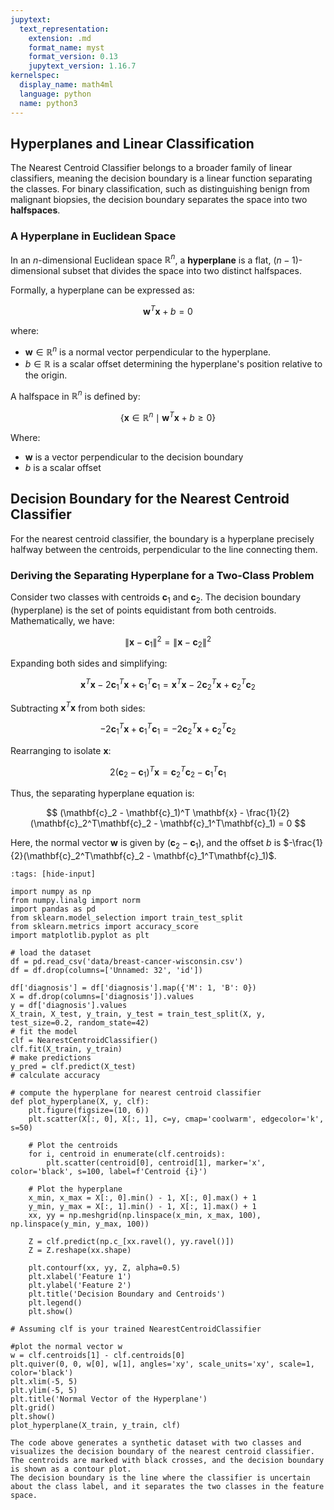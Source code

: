 ```yaml
---
jupytext:
  text_representation:
    extension: .md
    format_name: myst
    format_version: 0.13
    jupytext_version: 1.16.7
kernelspec:
  display_name: math4ml
  language: python
  name: python3
---
```

## Hyperplanes and Linear Classification

The Nearest Centroid Classifier belongs to a broader family of linear classifiers, meaning the decision boundary is a linear function separating the classes. For binary classification, such as distinguishing benign from malignant biopsies, the decision boundary separates the space into two **halfspaces**.

### A Hyperplane in Euclidean Space

In an $n$-dimensional Euclidean space $\mathbb{R}^n$, a **hyperplane** is a flat, $(n-1)$-dimensional subset that divides the space into two distinct halfspaces.

Formally, a hyperplane can be expressed as:

$$
\mathbf{w}^T \mathbf{x} + b = 0
$$

where:
- $\mathbf{w} \in \mathbb{R}^n$ is a normal vector perpendicular to the hyperplane.
- $b \in \mathbb{R}$ is a scalar offset determining the hyperplane's position relative to the origin.


A halfspace in $\mathbb{R}^n$ is defined by:

$$
\{\mathbf{x} \in \mathbb{R}^n \mid \mathbf{w}^T \mathbf{x} + b \geq 0\}
$$

Where:
- $\mathbf{w}$ is a vector perpendicular to the decision boundary
- $b$ is a scalar offset


## Decision Boundary for the Nearest Centroid Classifier
For the nearest centroid classifier, the boundary is a hyperplane precisely halfway between the centroids, perpendicular to the line connecting them.

### Deriving the Separating Hyperplane for a Two-Class Problem

Consider two classes with centroids $\mathbf{c}_1$ and $\mathbf{c}_2$.
The decision boundary (hyperplane) is the set of points equidistant from both centroids. 
Mathematically, we have:

$$
\|\mathbf{x}-\mathbf{c}_1\|^2 = \|\mathbf{x}-\mathbf{c}_2\|^2
$$

Expanding both sides and simplifying:

$$
\mathbf{x}^T\mathbf{x} - 2\mathbf{c}_1^T\mathbf{x} + \mathbf{c}_1^T\mathbf{c}_1 = \mathbf{x}^T\mathbf{x} - 2\mathbf{c}_2^T\mathbf{x} + \mathbf{c}_2^T\mathbf{c}_2
$$

Subtracting $\mathbf{x}^T\mathbf{x}$ from both sides:

$$
-2\mathbf{c}_1^T\mathbf{x} + \mathbf{c}_1^T\mathbf{c}_1 = -2\mathbf{c}_2^T\mathbf{x} + \mathbf{c}_2^T\mathbf{c}_2
$$

Rearranging to isolate $\mathbf{x}$:

$$
2(\mathbf{c}_2 - \mathbf{c}_1)^T \mathbf{x} = \mathbf{c}_2^T\mathbf{c}_2 - \mathbf{c}_1^T\mathbf{c}_1
$$

Thus, the separating hyperplane equation is:

$$
(\mathbf{c}_2 - \mathbf{c}_1)^T \mathbf{x} - \frac{1}{2}(\mathbf{c}_2^T\mathbf{c}_2 - \mathbf{c}_1^T\mathbf{c}_1) = 0
$$

Here, the normal vector $\mathbf{w}$ is given by $(\mathbf{c}_2 - \mathbf{c}_1)$, and the offset $b$ is $-\frac{1}{2}(\mathbf{c}_2^T\mathbf{c}_2 - \mathbf{c}_1^T\mathbf{c}_1)$.

```{code-cell} ipython3
:tags: [hide-input]

import numpy as np
from numpy.linalg import norm    
import pandas as pd
from sklearn.model_selection import train_test_split
from sklearn.metrics import accuracy_score
import matplotlib.pyplot as plt

# load the dataset
df = pd.read_csv('data/breast-cancer-wisconsin.csv')
df = df.drop(columns=['Unnamed: 32', 'id'])

df['diagnosis'] = df['diagnosis'].map({'M': 1, 'B': 0})
X = df.drop(columns=['diagnosis']).values
y = df['diagnosis'].values
X_train, X_test, y_train, y_test = train_test_split(X, y, test_size=0.2, random_state=42)
# fit the model
clf = NearestCentroidClassifier()
clf.fit(X_train, y_train)
# make predictions
y_pred = clf.predict(X_test)
# calculate accuracy

# compute the hyperplane for nearest centroid classifier
def plot_hyperplane(X, y, clf):
    plt.figure(figsize=(10, 6))
    plt.scatter(X[:, 0], X[:, 1], c=y, cmap='coolwarm', edgecolor='k', s=50)
    
    # Plot the centroids
    for i, centroid in enumerate(clf.centroids):
        plt.scatter(centroid[0], centroid[1], marker='x', color='black', s=100, label=f'Centroid {i}')
    
    # Plot the hyperplane
    x_min, x_max = X[:, 0].min() - 1, X[:, 0].max() + 1
    y_min, y_max = X[:, 1].min() - 1, X[:, 1].max() + 1
    xx, yy = np.meshgrid(np.linspace(x_min, x_max, 100), np.linspace(y_min, y_max, 100))
    
    Z = clf.predict(np.c_[xx.ravel(), yy.ravel()])
    Z = Z.reshape(xx.shape)
    
    plt.contourf(xx, yy, Z, alpha=0.5)
    plt.xlabel('Feature 1')
    plt.ylabel('Feature 2')
    plt.title('Decision Boundary and Centroids')
    plt.legend()
    plt.show()

# Assuming clf is your trained NearestCentroidClassifier

#plot the normal vector w
w = clf.centroids[1] - clf.centroids[0]
plt.quiver(0, 0, w[0], w[1], angles='xy', scale_units='xy', scale=1, color='black')
plt.xlim(-5, 5)
plt.ylim(-5, 5)
plt.title('Normal Vector of the Hyperplane')
plt.grid()
plt.show()
plot_hyperplane(X_train, y_train, clf)

```

```{note}
The code above generates a synthetic dataset with two classes and visualizes the decision boundary of the nearest centroid classifier. The centroids are marked with black crosses, and the decision boundary is shown as a contour plot.
The decision boundary is the line where the classifier is uncertain about the class label, and it separates the two classes in the feature space.
```
